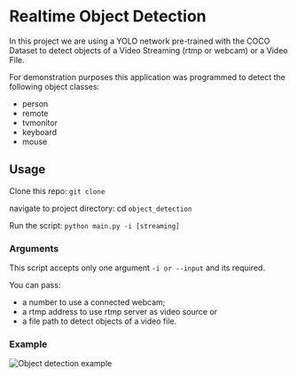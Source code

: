 # Realtime Object Detection

In this project we are using a YOLO network pre-trained with the COCO Dataset to
detect objects of a Video Streaming (rtmp or webcam) or a Video File.

For demonstration purposes this application was programmed to detect the following 
object classes:
* person
* remote
* tvmonitor
* keyboard
* mouse

## Usage

Clone this repo:
`git clone `

navigate to project directory: cd `object_detection`

Run the script: `python main.py -i [streaming]`

### Arguments

This script accepts only one argument `-i or --input` and its required.

You can pass:
* a number to use a connected webcam;
* a rtmp address to use rtmp server as video source or
* a file path to detect objects of a video file.


### Example

![Object detection example](object_detection_example.gif)